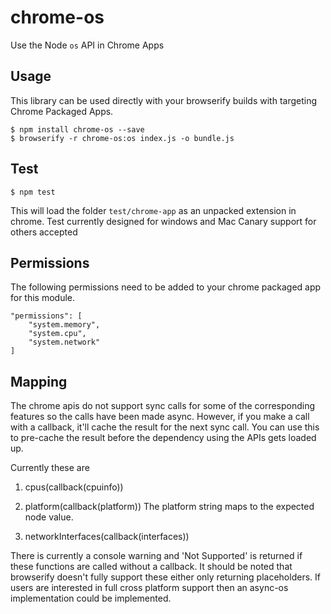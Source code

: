 # chrome-os

Use the Node `os` API in Chrome Apps

## Usage 

This library can be used directly with your browserify builds with targeting Chrome Packaged Apps. 

```
$ npm install chrome-os --save
$ browserify -r chrome-os:os index.js -o bundle.js
```

## Test 

```
$ npm test
```

This will load the folder `test/chrome-app` as an unpacked extension in chrome.
Test currently designed for windows and Mac Canary support for others accepted

## Permissions 

The following permissions need to be added to your chrome packaged app for this module.

```
"permissions": [
	"system.memory",
	"system.cpu",
	"system.network"
]
```

## Mapping 

The chrome apis do not support sync calls for some of the corresponding features so the calls have been made async. 
However, if you make a call with a callback, it'll cache the result for the next sync call.
You can use this to pre-cache the result before the dependency using the APIs gets loaded up.

Currently these are 

1. cpus(callback(cpuinfo))

2. platform(callback(platform)) 
The platform string maps to the expected node value.

3. networkInterfaces(callback(interfaces))

There is currently a console warning and 'Not Supported' is returned if these functions are called without a callback. 
It should be noted that browserify doesn't fully support these either only returning placeholders. 
If users are interested in full cross platform support then an async-os implementation could be implemented. 
